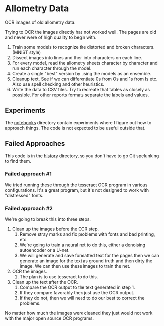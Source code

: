 # Allometry Data

OCR images of old allometry data.

Trying to OCR the images directly has not worked well. The pages are old and never were of high quality to begin with.

1. Train some models to recognize the distorted and broken characters. (MNIST style)
1. Dissect images into lines and then into characters on each line.
1. For every model, read the allometry sheets character by character and run each character through the model.
1. Create a single "best" version by using the models as an ensemble.
1. Cleanup text. See if we can differentiate 0s from Os and 1s from Is etc. Also use spell checking and other heuristics.
1. Write the data to CSV files. Try to recreate that tables as closely as possible. For other reports formats separate the labels and values.

## Experiments

The [notebooks](scratch) directory contain experiments where I figure out how to approach things. The code is not expected to be useful outside that.

## Failed Approaches

This code is in the [history](history) directory, so you don't have to go Git spelunking to find them.

### Failed approach #1
We tried running these through the tesseract OCR program in various configurations. It's a great program, but it's not designed to work with "distressed" fonts.

### Failed approach #2
We're going to break this into three steps.
1. Clean up the images before the OCR step.
    1. Remove stray marks and fix problems with fonts and bad printing, etc.
    1. We're going to train a neural net to do this, either a denoising autoencoder or a U-net.
    1. We will generate and save formatted text for the pages then we can generate an image for the text as ground truth and then dirty the image. We can then use these images to train the net.
1. OCR the images.
    1. The plan is to use tesseract to do this.
1. Clean up the text after the OCR.
    1. Compare the OCR output to the text generated in step 1.
    1. If they compare favorably then just use the OCR output.
    1. If they do not, then we will need to do our best to correct the problems.
   
No matter how much the images were cleaned they just would not work with the major open source OCR programs.
